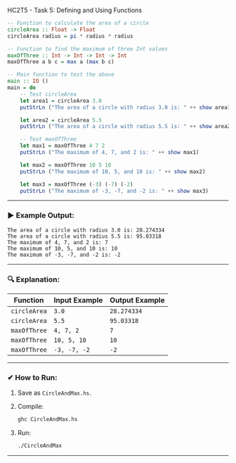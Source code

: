 HC2T5 - Task 5: Defining and Using Functions

```haskell
-- Function to calculate the area of a circle
circleArea :: Float -> Float
circleArea radius = pi * radius * radius

-- Function to find the maximum of three Int values
maxOfThree :: Int -> Int -> Int -> Int
maxOfThree a b c = max a (max b c)

-- Main function to test the above
main :: IO ()
main = do
    -- Test circleArea
    let area1 = circleArea 3.0
    putStrLn ("The area of a circle with radius 3.0 is: " ++ show area1)

    let area2 = circleArea 5.5
    putStrLn ("The area of a circle with radius 5.5 is: " ++ show area2)

    -- Test maxOfThree
    let max1 = maxOfThree 4 7 2
    putStrLn ("The maximum of 4, 7, and 2 is: " ++ show max1)

    let max2 = maxOfThree 10 5 10
    putStrLn ("The maximum of 10, 5, and 10 is: " ++ show max2)

    let max3 = maxOfThree (-3) (-7) (-2)
    putStrLn ("The maximum of -3, -7, and -2 is: " ++ show max3)
```

---

### ▶ **Example Output:**

```
The area of a circle with radius 3.0 is: 28.274334
The area of a circle with radius 5.5 is: 95.03318
The maximum of 4, 7, and 2 is: 7
The maximum of 10, 5, and 10 is: 10
The maximum of -3, -7, and -2 is: -2
```

---

### 🔍 **Explanation:**

| Function     | Input Example | Output Example |
| ------------ | ------------- | -------------- |
| `circleArea` | `3.0`         | `28.274334`    |
| `circleArea` | `5.5`         | `95.03318`     |
| `maxOfThree` | `4, 7, 2`     | `7`            |
| `maxOfThree` | `10, 5, 10`   | `10`           |
| `maxOfThree` | `-3, -7, -2`  | `-2`           |

---

### ✔ **How to Run:**

1. Save as `CircleAndMax.hs`.
2. Compile:

   ```bash
   ghc CircleAndMax.hs
   ```
3. Run:

   ```bash
   ./CircleAndMax
   ```

---
